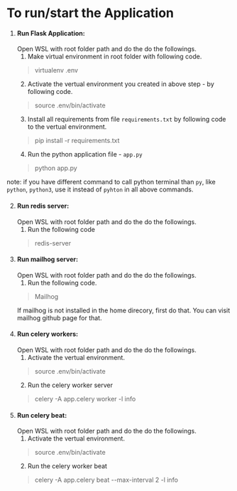 # **To run/start the Application**



1. <h4>Run Flask Application: </h4>
    Open WSL with root folder path and do the do the followings.


    1.  Make virtual environment in root folder with following code.

    > virtualenv .env

    2. Activate the vertual environment you created in above step - by following code.
    >source .env/bin/activate

    3.  Install all requirements from file `requirements.txt` by following code to the vertual environment.

    > pip install -r requirements.txt

    4. Run the python application file - `app.py`

    > python app.py

note: if you have different command to call python terminal than `py`, like `python`, `python3`, use it instead of `pyhton` in all above commands.

2. <h4> Run redis server: </h4>
    Open WSL with root folder path and do the do the followings.


    1.  Run the following code

    > redis-server


3. <h4>Run mailhog server: </h4>
    Open WSL with root folder path and do the do the followings.


    1.  Run the following code.

    > Mailhog

    If mailhog is not installed in the home direcory, first do that. You can visit mailhog github page for that.

4. <h4>Run celery workers: </h4>
    Open WSL with root folder path and do the do the followings.


    1. Activate the vertual environment.
    >source .env/bin/activate

    2.  Run the celery worker server

    > celery -A app.celery worker -l info

5. <h4>Run celery beat: </h4>
    Open WSL with root folder path and do the do the followings.


    1. Activate the vertual environment.
    >source .env/bin/activate

    2.  Run the celery worker beat

    > celery -A app.celery beat --max-interval 2 -l info